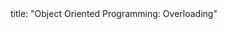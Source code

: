 <frontmatter>
title: "Object Oriented Programming: Overloading"
</frontmatter>

<include src="index-body.md" boilerplate />
